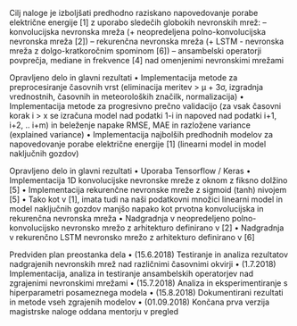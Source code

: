 Cilj naloge je izboljšati predhodno raziskano
napovedovanje porabe električne energije [1] z
uporabo sledečih globokih nevronskih mrež:
– konvolucijska nevronska mreža (+ neopredeljena
polno-konvolucijska nevronska mreža [2])
– rekurenčna nevronska mreža (+ LSTM - nevronska
mreža z dolgo-kratkoročnim spominom [6])
– ansambelski operatorji povprečja, mediane in
frekvence [4] nad omenjenimi nevronskimi
mrežami

Opravljeno delo in glavni rezultati
• Implementacija metode za preprocesiranje časovnih
vrst (eliminacija meritev > μ + 3σ, izgradnja
vrednostnih, časovnih in meteoroloških značilk,
normalizacija)
• Implementacija metode za progresivno prečno
validacijo (za vsak časovni korak i > x se izračuna
model nad podatki 1-i in napoved nad podatki i+1,
i+2, .. i+m) in beleženje napake RMSE, MAE in
razložene variance (explained variance)
• Implementacija najbolših predhodnih modelov za
napovedovanje porabe električne energije [1] (linearni
model in model naključnih gozdov)

Opravljeno delo in glavni rezultati
• Uporaba Tensorflow / Keras
• Implementacija 1D konvolucijske nevronske mreže z
oknom z fiksno dolžino [5]
• Implementacija rekurenčne nevronske mreže z
sigmoid (tanh) nivojem [5]
• Tako kot v [1], imata tudi na naši podatkovni množici
linearni model in model naključnih gozdov manjšo
napako kot prvotna konvolucijska in rekurenčna
nevronska mreža
• Nadgradnja v neopredeljeno polno-konvolucijsko
nevronsko mrežo z arhitekturo definirano v [2]
• Nadgradnja v rekurenčno LSTM nevronsko mrežo z
arhitekturo definirano v [6]

Predviden plan preostanka dela
• (15.6.2018) Testiranje in analiza rezultatov
nadgrajenih nevronskih mrež nad različnimi časovnimi
okvirji
• (1.7.2018) Implementacija, analiza in testiranje
ansambelskih operatorjev nad zgrajenimi nevronskimi
mrežami
• (15.7.2018) Analiza in eksperimentiranje s
hiperparametri posameznega modela
• (15.8.2018) Dokumentirani rezultati in metode vseh
zgrajenih modelov
• (01.09.2018) Končana prva verzija magistrske naloge
oddana mentorju v pregled